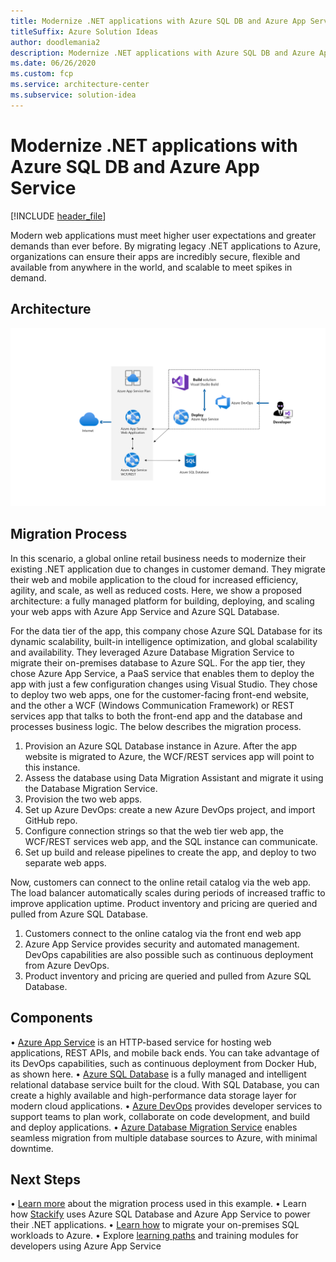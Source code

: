 ```yaml
---
title: Modernize .NET applications with Azure SQL DB and Azure App Service 
titleSuffix: Azure Solution Ideas
author: doodlemania2
description: Modernize .NET applications with Azure SQL DB and Azure App Service 
ms.date: 06/26/2020
ms.custom: fcp
ms.service: architecture-center
ms.subservice: solution-idea
---
```


# Modernize .NET applications with Azure SQL DB and Azure App Service

[!INCLUDE [header_file](../../../includes/sol-idea-header.md)]

Modern web applications must meet higher user expectations and greater demands than ever before. By migrating legacy .NET applications to Azure, organizations can ensure their apps are incredibly secure, flexible and available from anywhere in the world, and scalable to meet spikes in demand.

## Architecture

![Architecture Diagram](../media/net-app-modernization.png)

## Migration Process

In this scenario, a global online retail business needs to modernize their existing .NET application due to changes in customer demand. They migrate their web and mobile application to the cloud for increased efficiency, agility, and scale, as well as reduced costs. Here, we show a proposed architecture: a fully managed platform for building, deploying, and scaling your web apps with Azure App Service and Azure SQL Database.

For the data tier of the app, this company chose Azure SQL Database for its dynamic scalability, built-in intelligence optimization, and global scalability and availability. They leveraged Azure Database Migration Service to migrate their on-premises database to Azure SQL. For the app tier, they chose Azure App Service, a PaaS service that enables them to deploy the app with just a few configuration changes using Visual Studio. They chose to deploy two web apps, one for the customer-facing front-end website, and the other a WCF (Windows Communication Framework) or REST services app that talks to both the front-end app and the database and processes business logic. The below describes the migration process.

1. Provision an Azure SQL Database instance in Azure. After the app website is migrated to Azure, the WCF/REST services app will point to this instance.
2. Assess the database using Data Migration Assistant and migrate it using the Database Migration Service.
3. Provision the two web apps.
4. Set up Azure DevOps: create a new Azure DevOps project, and import GitHub repo.
5. Configure connection strings so that the web tier web app, the WCF/REST services web app, and the SQL instance can communicate.
6. Set up build and release pipelines to create the app, and deploy to two separate web apps.

Now, customers can connect to the online retail catalog via the web app. The load balancer automatically scales during periods of increased traffic to improve application uptime. Product inventory and pricing are queried and pulled from Azure SQL Database.

1. Customers connect to the online catalog via the front end web app
2. Azure App Service provides security and automated management.  DevOps capabilities are also possible such as continuous deployment from Azure DevOps.  
3. Product inventory and pricing are queried and pulled from Azure SQL Database.

## Components

• [Azure App Service](https://docs.microsoft.com/azure/app-service/overview) is an HTTP-based service for hosting web applications, REST APIs, and mobile back ends. You can take advantage of its DevOps capabilities, such as continuous deployment from Docker Hub, as shown here.
• [Azure SQL Database](https://docs.microsoft.com/azure/azure-sql/database/sql-database-paas-overview) is a fully managed and intelligent relational database service built for the cloud. With SQL Database, you can create a highly available and high-performance data storage layer for modern cloud applications.
• [Azure DevOps](https://azure.microsoft.com/services/devops/) provides developer services to support teams to plan work, collaborate on code development, and build and deploy applications.
• [Azure Database Migration Service](https://docs.microsoft.com/azure/dms/dms-overview) enables seamless migration from multiple database sources to Azure, with minimal downtime.

## Next Steps

• [Learn more](https://docs.microsoft.com/azure/cloud-adoption-framework/migrate/azure-best-practices/contoso-migration-refactor-web-app-sql) about the migration process used in this example. 
• Learn how [Stackify](https://customers.microsoft.com/story/726302-stackify) uses Azure SQL Database and Azure App Service to power their .NET applications.
• [Learn how](https://docs.microsoft.com/learn/paths/migrate-sql-workloads-azure/) to migrate your on-premises SQL workloads to Azure.
• Explore [learning paths](https://docs.microsoft.com/learn/browse/?products=azure-app-service&roles=developer) and training modules for developers using Azure App Service
